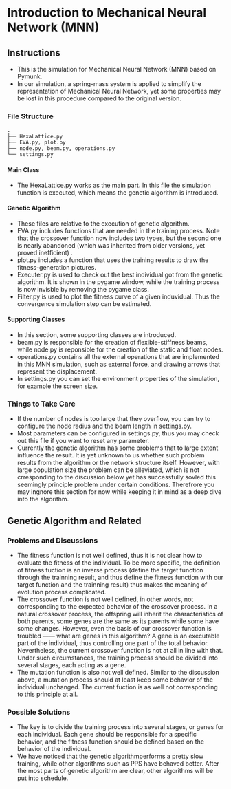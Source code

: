 # Introduction to Mechanical Neural Network (MNN)

## Instructions

+ This is the simulation for Mechanical Neural Network (MNN) based on Pymunk.
+ In our simulation, a spring-mass system is applied to simplify the representation of Mechanical Neural Network, yet some properties may be lost in this procedure compared to the original version.

### File Structure

```shell
.
├── HexaLattice.py
├── EVA.py, plot.py
├── node.py, beam.py, operations.py 
└── settings.py
```

#### Main Class

+ The HexaLattice.py works as the main part. In this file the simulation function is executed, which means the genetic algorithm is introduced.

#### Genetic Algorithm

+ These files are relative to the execution of genetic algorithm.
+ EVA.py includes functions that are needed in the training process. Note that the crossover function now includes two types, but the second one is nearly abandoned (which was inherited from older versions, yet proved inefficient) .
+ plot.py includes a function that uses the training results to draw the fitness-generation pictures.
+ Executer.py is used to check out the best individual got from the genetic algorithm. It is shown in the pygame window, while the training process is now invisble by removing the pygame class.
+ Filter.py is used to plot the fitness curve of a given induvidual. Thus the convergence simulation step can be estimated.

#### Supporting Classes

+ In this section, some supporting classes are introduced.
+ beam.py is responsible for the creation of flexible-stiffness beams, while node.py is reponsible for the creation of the static and float nodes.
+ operations.py contains all the external operations that are implemented in this MNN simulation, such as external force, and drawing arrows that represent the displacement.
+ In settings.py you can set the environment properties of the simulation, for example the screen size.

### Things to Take Care

+ If the number of nodes is too large that they overflow, you can try to configure the node radius and the beam length in settings.py.
+ Most parameters can be configured in settings.py, thus you may check out this file if you want to reset any parameter.
+ Currently the genetic algorithm has some problems that to large extent influence the result. It is yet unknown to us whether such problem results from the algorithm or the network structure itself. However, with large population size the problem can be alleviated, which is not crresponding to the discussion below yet has successfully sovled this seemingly principle problem under certain conditions. Therefrore you may ingnore this section for now while keeping it in mind as a deep dive into the algorithm.

## Genetic Algorithm and Related

### Problems and Discussions

+ The fitness function is not well defined, thus it is not clear how to evaluate the fitness of the individual. To be more specific, the definition of fitness fuction is an inverse process (define the target function through the trainning result, and thus define the fitness function with our target function and the trainning result) thus makes the meaning of evolution process complicated.
+ The crossover function is not well defined, in other words, not corresponding to the expected behavior of the crossover process. In a natural crossover process, the offspring will inherit the characteristics of both parents, some genes are the same as its parents while some have some changes. However, even the basis of our crossover function is troubled —— what are genes in this algorithm? A gene is an executable part of the individual, thus controlling one part of the total behavior. Nevertheless, the current crossover function is not at all in line with that. Under such circumstances, the training process should be divided into several stages, each acting as a gene.
+ The mutation function is also not well defined. Similar to the discussion above, a mutation process should at least keep some behavior of the individual unchanged. The current fuction is as well not corresponding to this principle at all.

### Possible Solutions

+ The key is to divide the training process into several stages, or genes for each individual. Each gene should be responsible for a specific behavior, and the fitness function should be defined based on the behavior of the individual.
+ We have noticed that the genetic algorithmperforms a pretty slow training, while other algorithms such as PPS have behaved better. After the most parts of genetic algorithm are clear, other algorithms will be put into schedule.
